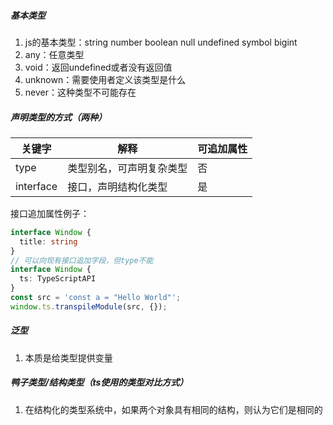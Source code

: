 ##### 基本类型
1. js的基本类型：string number boolean null undefined symbol bigint
2. any：任意类型
3. void：返回undefined或者没有返回值
4. unknown：需要使用者定义该类型是什么
5. never：这种类型不可能存在

##### 声明类型的方式（两种）

| 关键字       | 解释           | 可追加属性 |
| --------- | ------------ | ----- |
| type      | 类型别名，可声明复杂类型 | 否     |
| interface | 接口，声明结构化类型   | 是     |
接口追加属性例子：
```typescript
interface Window {
  title: string
}
// 可以向现有接口追加字段，但type不能
interface Window {
  ts: TypeScriptAPI
}  
const src = 'const a = "Hello World"';
window.ts.transpileModule(src, {});
```


##### 泛型
1. 本质是给类型提供变量

##### 鸭子类型/结构类型（ts使用的类型对比方式）
1. 在结构化的类型系统中，如果两个对象具有相同的结构，则认为它们是相同的
